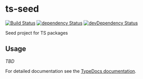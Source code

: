 # ts-seed

[![Build Status](https://travis-ci.org/szikszail/ts-seed.svg?branch=master)](https://travis-ci.org/szikszail/ts-seed) [![dependency Status](https://david-dm.org/szikszail/ts-seed.svg)](https://david-dm.org/szikszail/ts-seed) [![devDependency Status](https://david-dm.org/szikszail/ts-seed/dev-status.svg)](https://david-dm.org/szikszail/ts-seed#info=devDependencies)

Seed project for TS packages

## Usage

*TBD*

For detailed documentation see the [TypeDocs documentation](https://szikszail.github.io/ts-seed/).
